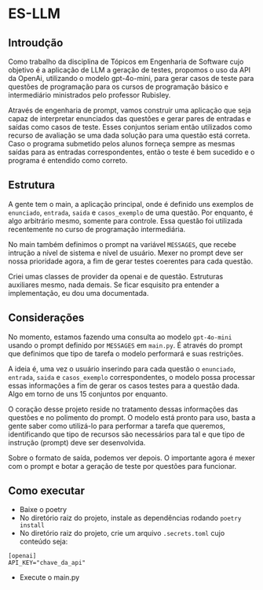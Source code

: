 # ES-LLM

## Introudção
Como trabalho da disciplina de Tópicos em Engenharia de Software cujo objetivo é a aplicação de LLM a geração de testes,
propomos o uso da API da OpenAi, utilizando o modelo gpt-4o-mini, para gerar casos de teste para questões de programação
para os cursos de programação básico e intermediário ministrados pelo professor Rubisley.

Através de engenharia de prompt, vamos construir uma aplicação que seja capaz de interpretar enunciados das questões e 
gerar pares de entradas e saídas como casos de teste. Esses conjuntos seriam então utilizados como recurso de avaliação 
se uma dada solução para uma questão está correta. Caso o programa submetido pelos alunos forneça sempre as mesmas 
saídas para as entradas correspondentes, então o teste é bem sucedido e o programa é entendido como correto.

## Estrutura
A gente tem o main, a aplicação principal, onde é definido uns exemplos de `enunciado`, `entrada`, `saida` e 
`casos_exemplo` de uma questão. Por enquanto, é algo arbitrário mesmo, somente para controle. Essa questão foi utilizada
recentemente no curso de programação intermediária.

No main também definimos o prompt na variável `MESSAGES`, que recebe intrução a nível de sistema e nível de usuário.
Mexer no prompt deve ser nossa prioridade agora, a fim de gerar testes coerentes para cada questão.

Criei umas classes de provider da openai e de questão. Estruturas auxiliares mesmo, nada demais. Se ficar esquisito pra 
entender a implementação, eu dou uma documentada.

## Considerações
No momento, estamos fazendo uma consulta ao modelo `gpt-4o-mini` usando o prompt definido por `MESSAGES` em `main.py`.
É através do prompt que definimos que tipo de tarefa o modelo performará e suas restrições.

A ideia é, uma vez o usuário inserindo para cada questão o `enunciado`, `entrada`, `saida` e `casos_exemplo` 
correspondentes, o modelo possa processar essas informações a fim de gerar os casos testes para a questão dada. Algo em 
torno de uns 15 conjuntos por enquanto.

O coração desse projeto reside no tratamento dessas informações das questões e no polimento do prompt. O modelo está 
pronto para uso, basta a gente saber como utilizá-lo para performar a tarefa que queremos, identificando que tipo de 
recursos são necessários para tal e que tipo de instrução (prompt) deve ser desenvolvida.

Sobre o formato de saída, podemos ver depois. O importante agora é mexer com o prompt e botar a geração de teste por 
questões para funcionar.

## Como executar
- Baixe o poetry
- No diretório raiz do projeto, instale as dependências rodando ``poetry install``
- No diretório raiz do projeto, crie um arquivo ``.secrets.toml`` cujo conteúdo seja: 
```
[openai]
API_KEY="chave_da_api"
```
- Execute o main.py